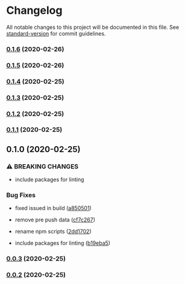 # Changelog

All notable changes to this project will be documented in this file. See [standard-version](https://github.com/conventional-changelog/standard-version) for commit guidelines.

### [0.1.6](https://github.com/jmontubig/libs-poc/compare/lib2@0.1.5...lib2@0.1.6) (2020-02-26)

### [0.1.5](https://github.com/jmontubig/libs-poc/compare/lib2@0.1.4...lib2@0.1.5) (2020-02-26)

### [0.1.4](https://github.com/jmontubig/libs-poc/compare/lib2@0.1.3...lib2@0.1.4) (2020-02-25)

### [0.1.3](https://github.com/jmontubig/libs-poc/compare/lib2@0.1.2...lib2@0.1.3) (2020-02-25)

### [0.1.2](https://github.com/jmontubig/libs-poc/compare/lib2@0.1.1...lib2@0.1.2) (2020-02-25)

### [0.1.1](https://github.com/jmontubig/libs-poc/compare/lib2@0.1.0...lib2@0.1.1) (2020-02-25)

## 0.1.0 (2020-02-25)


### ⚠ BREAKING CHANGES

* include packages for linting

### Bug Fixes

* fixed issued in build ([a850501](https://github.com/jmontubig/libs-poc/commit/a850501badcd8da302ceed0a90b9cf5b14e8d1c9))
* remove pre push data ([cf7c267](https://github.com/jmontubig/libs-poc/commit/cf7c267ba50c9246d2516489e9a12a20183d9349))
* rename npm scripts ([2dd1702](https://github.com/jmontubig/libs-poc/commit/2dd17025d7e50ec21b6b991f6e435fff3e876b25))


* include packages for linting ([b19eba5](https://github.com/jmontubig/libs-poc/commit/b19eba5a772dbef3d1891a8a0a13f6d6e68042e8))

### [0.0.3](https://github.com/jmontubig/libs-poc/compare/v0.0.8...v0.0.3) (2020-02-25)

### [0.0.2](https://github.com/jmontubig/libs-poc/compare/v0.0.7...v0.0.2) (2020-02-25)
